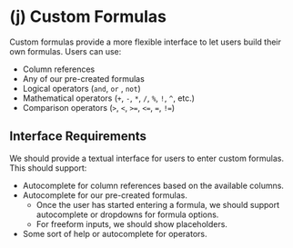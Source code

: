 # (j) Custom Formulas

Custom formulas provide a more flexible interface to let users build their own formulas. Users can use:

- Column references
- Any of our pre-created formulas
- Logical operators (`and`, `or` , `not`)
- Mathematical operators (`+`, `-`, `*`, `/`, `%`, `!`, `^`, etc.)
- Comparison operators (`>`, `<`, `>=`, `<=`, `=`, `!=`)

## Interface Requirements
We should provide a textual interface for users to enter custom formulas. This should support:

- Autocomplete for column references based on the available columns.
- Autocomplete for our pre-created formulas.
    - Once the user has started entering a formula, we should support autocomplete or dropdowns for formula options.
    - For freeform inputs, we should show placeholders.
- Some sort of help or autocomplete for operators.